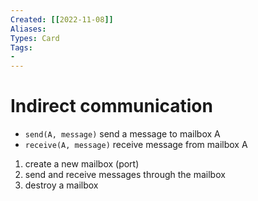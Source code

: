 ```yaml
---
Created: [[2022-11-08]]
Aliases: 
Types: Card
Tags: 
- 
---
```

# Indirect communication
- `send(A, message)` send a message to mailbox A
- `receive(A, message)` receive message from mailbox A
1. create a new mailbox (port)
2. send and receive messages through the mailbox
3. destroy a mailbox